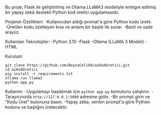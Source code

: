 Bu proje, Flask ile geliştirilmiş ve Ollama LLaMA3 modeliyle entegre edilmiş bir yapay zekâ destekli Python kod üretici uygulamasıdır.

Projenin Özellikleri:
-Kullanıcıdan aldığı promat'a göre Python kodu üretir.
-Üretilen kodu özetleyen kısa ve anlamı bir başlık ile sunar.
-Basit ve sade arayüz.

Kullanılan Teknolojiler:
-Python 3.10 
-Flask 
-Ollama (LLaMA 3 Modeli)
-HTML

Kurulum:
```
git clone https://github.com/BeyzaCelik0/aiKodUretici.git
cd aiKodUretici
pip install -r requirements.txt
ollama run llama3
python app.py
```

Kullanım:
-Uygulamayı başlatmak için `python app.py` komutunu çalıştırın.
-Tarayıcınızda `http://127.0.0.1:5000` adresine gidin.
-Bir prompt girin ve "Kodu Üret" butonuna basın.
-Yapay zeka, verilen prompt'a göre Python kodunu ve başlığını üretecektir.